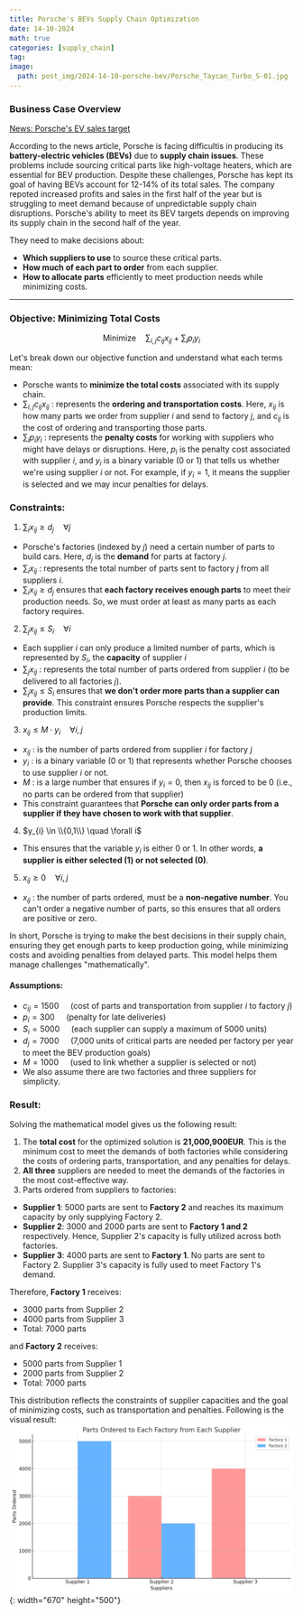```yaml
---
title: Porsche's BEVs Supply Chain Optimization
date: 14-10-2024
math: true
categories: [supply_chain]
tag: 
image:
  path: post_img/2024-14-10-porsche-bev/Porsche_Taycan_Turbo_S-01.jpg
---
```

### **Business Case Overview**

[News: Porsche's EV sales target](https://www.reuters.com/business/autos-transportation/porsche-confirms-forecast-107-higher-operating-profit-h1-2023-07-26/)

According to the news article, Porsche is facing difficultis in producing its **battery-electric vehicles (BEVs)** due to **supply chain issues**. These problems include sourcing critical parts like high-voltage heaters, which are essential for BEV production. Despite these challenges, Porsche has kept its goal of having BEVs account for 12-14% of its total sales. The company repoted increased profits and sales in the first half of the year but is struggling to meet demand because of unpredictable supply chain disruptions. Porsche's ability to meet its BEV targets depends on improving its supply chain in the second half of the year.

They need to make decisions about:
- **Which suppliers to use** to source these critical parts.
- **How much of each part to order** from each supplier.
- **How to allocate parts** efficiently to meet production needs while minimizing costs.

-------------------------------------------------

### **Objective: Minimizing Total Costs**

$$
\text{Minimize} \quad \sum_{i,j} c_{ij} x_{ij} + \sum_i p_i y_i
$$

Let's break down our objective function and understand what each terms mean:
  - Porsche wants to **minimize the total costs** associated with its supply chain.
  - $\sum_{i,j} c_{ij} x_{ij}$ : represents the **ordering and transportation costs**. Here, $x_{ij}$ is how many parts we order from supplier $i$ and send to factory $j$, and $c_{ij}$ is the cost of ordering and transporting those parts.
  - $\sum_{i} p_{i} y_{i}$ : represents the **penalty costs** for working with suppliers who might have delays or disruptions. Here, $p_{i}$ is the penalty cost associated with supplier $i$, and $y_{i}$ is a binary variable (0 or 1) that tells us whether we're using supplier $i$ or not. For example, if $y_{i} = 1$, it means the supplier is selected and we may incur penalties for delays.

### **Constraints**:
1. $\sum_{i}x_{ij} \geq d_{j} \quad \forall j$
- Porsche's factories (indexed by $j$) need a certain number of parts to build cars. Here, $d_{j}$ is the **demand** for parts at factory $j$.
- $\sum_{i}x_{ij}$ : represents the total number of parts sent to factory $j$ from all suppliers $i$.
- $\sum_{i}x_{ij} \geq d_{j}$ ensures that **each factory receives enough parts** to meet their production needs. So, we must order at least as many parts as each factory requires.

2. $\sum_{j}x_{ij} \leq S_{i} \quad \forall i$
- Each supplier $i$ can only produce a limited number of parts, which is represented by $S_{i}$, the **capacity** of supplier $i$
- $\sum_{j}x_{ij}$ : represents the total number of parts ordered from supplier $i$ (to be delivered to all factories $j$).
- $\sum_{j}x_{ij} \leq S_{i}$ ensures that **we don't order more parts than a supplier can provide**. This constraint ensures Porsche respects the supplier's production limits.

3. $x_{ij} \leq M \cdot y_{i} \quad \forall i,j$
- $x_{ij}$ : is the number of parts ordered from supplier $i$ for factory $j$
- $y_{i}$ : is a binary variable (0 or 1) that represents whether Porsche chooses to use supplier $i$ or not.
- $M$ : is a large number that ensures if $y_{i} = 0$, then $x_{ij}$ is forced to be 0 (i.e., no parts can be ordered from that supplier)
- This constraint guarantees that **Porsche can only order parts from a supplier if they have chosen to work with that supplier**.

4. $y_{i} \in \\{0,1\\} \quad \forall i$
- This ensures that the variable $y_{i}$ is either 0 or 1. In other words, **a supplier is either selected (1) or not selected (0)**.

5. $x_{ij} \geq 0 \quad \forall i,j$
- $x_{ij}$ : the number of parts ordered, must be a **non-negative number**. You can't order a negative number of parts, so this ensures that all orders are positive or zero.

In short, Porsche is trying to make the best decisions in their supply chain, ensuring they get enough parts to keep production going, while minimizing costs and avoiding penalties from delayed parts. This model helps them manage challenges "mathematically".

#### **Assumptions**:
- $c_{ij} = 1500\quad$ (cost of parts and transportation from supplier $i$ to factory $j$)
- $p_{i} = 300\quad$ (penalty for late deliveries)
- $S_{i} = 5000\quad$ (each supplier can supply a maximum of 5000 units)
- $d_{j} = 7000\quad$ (7,000 units of critical parts are needed per factory per year to meet the BEV production goals)
- $M = 1000\quad$ (used to link whether a supplier is selected or not)
- We also assume there are two factories and three suppliers for simplicity.

### **Result**:
Solving the mathematical model gives us the following result:
1. The **total cost** for the optimized solution is **21,000,900EUR**. This is the minimum cost to meet the demands of both factories while considering the costs of ordering parts, transportation, and any penalties for delays.
2. **All three** suppliers are needed to meet the demands of the factories in the most cost-effective way.
3. Parts ordered from suppliers to factories:
 - **Supplier 1**: 5000 parts are sent to **Factory 2** and reaches its maximum capacity by only supplying Factory 2.
 - **Supplier 2**: 3000 and 2000 parts are sent to **Factory 1 and 2** respectively. Hence, Supplier 2's capacity is fully utilized across both factories.
 - **Supplier 3**: 4000 parts are sent to **Factory 1**. No parts are sent to Factory 2. Supplier 3's capacity is fully used to meet Factory 1's demand.

Therefore, **Factory 1** receives:
- 3000 parts from Supplier 2
- 4000 parts from Supplier 3
- Total: 7000 parts

and **Factory 2** receives:
- 5000 parts from Supplier 1
- 2000 parts from Supplier 2
- Total: 7000 parts

This distribution reflects the constraints of supplier capacities and the goal of minimizing costs, such as transportation and penalties. Following is the visual result:
![img-description](post_img/2024-14-10-porsche-bev/porsche-bev-bar-result.png){: width="670" height="500"}
